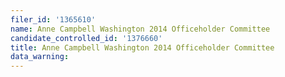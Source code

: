 ```yaml
---
filer_id: '1365610'
name: Anne Campbell Washington 2014 Officeholder Committee
candidate_controlled_id: '1376660'
title: Anne Campbell Washington 2014 Officeholder Committee
data_warning: 
---
```

